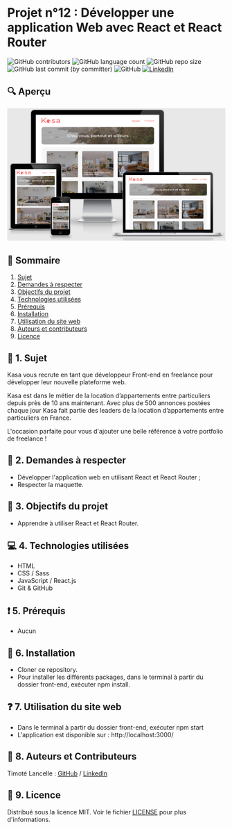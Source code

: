 # Projet n°12 : Développer une application Web avec React et React Router

![GitHub contributors](https://img.shields.io/github/contributors/LancelleTimote/Projet-n-12-Developper-une-application-Web-avec-React-et-React-Router?style=for-the-badge&color=green)
![GitHub language count](https://img.shields.io/github/languages/count/LancelleTimote/Projet-n-12-Developper-une-application-Web-avec-React-et-React-Router?style=for-the-badge)
![GitHub repo size](https://img.shields.io/github/repo-size/LancelleTimote/Projet-n-12-Developper-une-application-Web-avec-React-et-React-Router?style=for-the-badge)
![GitHub last commit (by committer)](https://img.shields.io/github/last-commit/LancelleTimote/Projet-n-12-Developper-une-application-Web-avec-React-et-React-Router?style=for-the-badge)
![GitHub](https://img.shields.io/github/license/LancelleTimote/Projet-n-12-Developper-une-application-Web-avec-React-et-React-Router?style=for-the-badge)
[![LinkedIn](https://img.shields.io/badge/LinkedIn-0077B5?style=for-the-badge&logo=linkedin&logoColor=white)](https://www.linkedin.com/in/timote-lancelle-devweb/)

## :mag: Aperçu

![Aperçu du site web](visuel_projet/visuel_projet.png)

## :bookmark_tabs: Sommaire

<ol>
    <li><a href="#sujet">Sujet</a></li>
    <li><a href="#demandes_respecter">Demandes à respecter</a></li>
    <li><a href="#objectifs_projet">Objectifs du projet</a></li>
    <li><a href="#technologies_utilisees">Technologies utilisées</a></li>
    <li><a href="#prerequis">Prérequis</a></li>
    <li><a href="#installation">Installation</a></li>
    <li><a href="#utilisation_siteweb">Utilisation du site web</a></li>
    <li><a href="#auteurs_contributeurs">Auteurs et contributeurs</a></li>
    <li><a href="#licence">Licence</a></li>
</ol>

## :page_facing_up: 1. Sujet <a name = "sujet"></a>

Kasa vous recrute en tant que développeur Front-end en freelance pour développer leur nouvelle plateforme web.

Kasa est dans le métier de la location d’appartements entre particuliers depuis près de 10 ans maintenant. Avec plus de 500 annonces postées chaque jour Kasa fait partie des leaders de la location d’appartements entre particuliers en France.

L'occasion parfaite pour vous d'ajouter une belle référence à votre portfolio de freelance !

## :memo: 2. Demandes à respecter <a name = "demandes_respecter"></a>

-   Développer l'application web en utilisant React et React Router ;
-   Respecter la maquette.

## :checkered_flag: 3. Objectifs du projet <a name = "objectifs_projet"></a>

-   Apprendre à utiliser React et React Router.

## :computer: 4. Technologies utilisées <a name = "technologies_utilisees"></a>

-   HTML
-   CSS / Sass
-   JavaScript / React.js
-   Git & GitHub

## :exclamation: 5. Prérequis <a name = "prerequis"></a>

-   Aucun

## :wrench: 6. Installation <a name = "installation"></a>

-   Cloner ce repository.
-   Pour installer les différents packages, dans le terminal à partir du dossier front-end, exécuter npm install.

## :question: 7. Utilisation du site web <a name = "utilisation_siteweb"></a>

-   Dans le terminal à partir du dossier front-end, exécuter npm start
-   L'application est disponible sur : http://localhost:3000/

## :beers: 8. Auteurs et Contributeurs <a name = "auteurs_contributeurs"></a>

Timoté Lancelle : [GitHub](https://github.com/LancelleTimote) / [LinkedIn](https://www.linkedin.com/in/timote-lancelle-devweb/)

## :page_with_curl: 9. Licence <a name = "licence"></a>

Distribué sous la licence MIT. Voir le fichier [LICENSE](LICENSE) pour plus d'informations.
